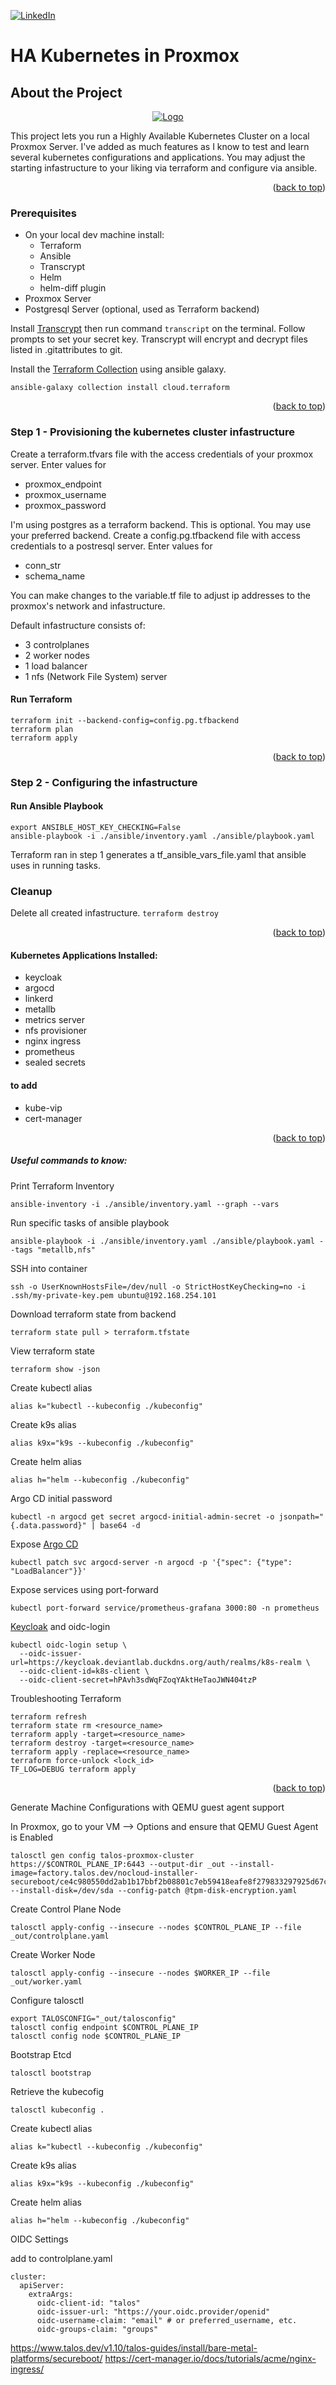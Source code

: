 <a id="readme-top"></a>

[![LinkedIn][linkedin-shield]][linkedin-url]

# HA Kubernetes in Proxmox

## About the Project

<div align="center">
  <a href="https://github.com/othneildrew/Best-README-Template">
    <img src="images.png" alt="Logo">
  </a>
</div>

This project lets you run a Highly Available Kubernetes Cluster on a local Proxmox Server. I've added as much features as I know to test and learn several kubernetes configurations and applications. You may adjust the starting infastructure to your liking via terraform and configure via ansible. 

<p align="right">(<a href="#readme-top">back to top</a>)</p>

### Prerequisites

* On your local dev machine install:
  * Terraform
  * Ansible
  * Transcrypt
  * Helm
  * helm-diff plugin
* Proxmox Server
* Postgresql Server (optional, used as Terraform backend)

Install [Transcrypt](https://github.com/elasticdog/transcrypt) then run command `transcript` on the terminal. 
Follow prompts to set your secret key. 
Transcrypt will encrypt and decrypt files listed in .gitattributes to git.  

Install the [Terraform Collection][terraform-collection] using ansible galaxy.
```
ansible-galaxy collection install cloud.terraform
```

<p align="right">(<a href="#readme-top">back to top</a>)</p>

### Step 1 - Provisioning the kubernetes cluster infastructure

Create a terraform.tfvars file with the access credentials of your proxmox server. Enter values for 
* proxmox_endpoint
* proxmox_username
* proxmox_password

I'm using postgres as a terraform backend. This is optional. You may use your preferred backend. 
Create a config.pg.tfbackend file with access credentials to a postresql server. Enter values for
* conn_str
* schema_name

You can make changes to the variable.tf file to adjust ip addresses to the proxmox's network and infastructure. 

Default infastructure consists of:
* 3 controlplanes
* 2 worker nodes
* 1 load balancer
* 1 nfs (Network File System) server

#### Run Terraform
```
terraform init --backend-config=config.pg.tfbackend 
terraform plan
terraform apply
```
<p align="right">(<a href="#readme-top">back to top</a>)</p>

### Step 2 - Configuring the infastructure

#### Run Ansible Playbook
```
export ANSIBLE_HOST_KEY_CHECKING=False
ansible-playbook -i ./ansible/inventory.yaml ./ansible/playbook.yaml
```
Terraform ran in step 1 generates a tf_ansible_vars_file.yaml that ansible uses in running tasks.

### Cleanup
Delete all created infastructure.
`terraform destroy`

<p align="right">(<a href="#readme-top">back to top</a>)</p>

#### Kubernetes Applications Installed:
* keycloak
* argocd
* linkerd
* metallb
* metrics server
* nfs provisioner
* nginx ingress
* prometheus
* sealed secrets

#### to add
* kube-vip
* cert-manager

<p align="right">(<a href="#readme-top">back to top</a>)</p>

##### Useful commands to know:
Print Terraform Inventory
```
ansible-inventory -i ./ansible/inventory.yaml --graph --vars
```

Run specific tasks of ansible playbook
```
ansible-playbook -i ./ansible/inventory.yaml ./ansible/playbook.yaml --tags "metallb,nfs"
```

SSH into container
```
ssh -o UserKnownHostsFile=/dev/null -o StrictHostKeyChecking=no -i .ssh/my-private-key.pem ubuntu@192.168.254.101
```

Download terraform state from backend
```
terraform state pull > terraform.tfstate
```

View terraform state
```
terraform show -json
```

Create kubectl alias
```
alias k="kubectl --kubeconfig ./kubeconfig"
```

Create k9s alias
```
alias k9x="k9s --kubeconfig ./kubeconfig"
```

Create helm alias
```
alias h="helm --kubeconfig ./kubeconfig"
```

Argo CD initial password
```
kubectl -n argocd get secret argocd-initial-admin-secret -o jsonpath="{.data.password}" | base64 -d
```

Expose [Argo CD](https://argo-cd.readthedocs.io/en/stable/getting_started/)
```
kubectl patch svc argocd-server -n argocd -p '{"spec": {"type": "LoadBalancer"}}'
```

Expose services using port-forward
```
kubectl port-forward service/prometheus-grafana 3000:80 -n prometheus
```

[Keycloak](https://keycloak.org/server/reverseproxy) and oidc-login

```
kubectl oidc-login setup \
  --oidc-issuer-url=https://keycloak.deviantlab.duckdns.org/auth/realms/k8s-realm \
  --oidc-client-id=k8s-client \
  --oidc-client-secret=hPAvh3sdWqFZoqYAktHeTaoJWN404tzP
```

Troubleshooting Terraform
```
terraform refresh
terraform state rm <resource_name>
terraform apply -target=<resource_name>
terraform destroy -target=<resource_name>
terraform apply -replace=<resource_name>
terraform force-unlock <lock_id>
TF_LOG=DEBUG terraform apply
```
<p align="right">(<a href="#readme-top">back to top</a>)</p>

<!-- MARKDOWN LINKS & IMAGES -->
<!-- https://www.markdownguide.org/basic-syntax/#reference-style-links -->
[linkedin-shield]: https://img.shields.io/badge/-LinkedIn-black.svg?style=for-the-badge&logo=linkedin&colorB=555
[linkedin-url]: https://linkedin.com/in/angelopaolosantos
[product-screenshot]: images.png
[terraform-collection]: https://galaxy.ansible.com/ui/repo/published/cloud/terraform/



Generate Machine Configurations with QEMU guest agent support

In Proxmox, go to your VM –> Options and ensure that QEMU Guest Agent is Enabled

```
talosctl gen config talos-proxmox-cluster https://$CONTROL_PLANE_IP:6443 --output-dir _out --install-image=factory.talos.dev/nocloud-installer-secureboot/ce4c980550dd2ab1b17bbf2b08801c7eb59418eafe8f279833297925d67c7515:v1.10.5 --install-disk=/dev/sda --config-patch @tpm-disk-encryption.yaml
```

Create Control Plane Node
```
talosctl apply-config --insecure --nodes $CONTROL_PLANE_IP --file _out/controlplane.yaml
```

Create Worker Node
```
talosctl apply-config --insecure --nodes $WORKER_IP --file _out/worker.yaml
```

Configure talosctl
```
export TALOSCONFIG="_out/talosconfig"
talosctl config endpoint $CONTROL_PLANE_IP
talosctl config node $CONTROL_PLANE_IP
```

Bootstrap Etcd
```
talosctl bootstrap
```

Retrieve the kubecofig
```
talosctl kubeconfig .
```

Create kubectl alias
```
alias k="kubectl --kubeconfig ./kubeconfig"
```

Create k9s alias
```
alias k9x="k9s --kubeconfig ./kubeconfig"
```

Create helm alias
```
alias h="helm --kubeconfig ./kubeconfig"
```

OIDC Settings

add to controlplane.yaml

```
cluster:
  apiServer:
    extraArgs:
      oidc-client-id: "talos"
      oidc-issuer-url: "https://your.oidc.provider/openid"
      oidc-username-claim: "email" # or preferred_username, etc.
      oidc-groups-claim: "groups"
```

https://www.talos.dev/v1.10/talos-guides/install/bare-metal-platforms/secureboot/
https://cert-manager.io/docs/tutorials/acme/nginx-ingress/